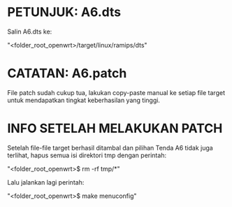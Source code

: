 PETUNJUK: A6.dts
================
Salin A6.dts ke:

"<folder_root_openwrt>/target/linux/ramips/dts"

CATATAN: A6.patch
=================
File patch sudah cukup tua, lakukan copy-paste manual ke setiap file target untuk mendapatkan tingkat keberhasilan yang tinggi.

INFO SETELAH MELAKUKAN PATCH
============================
Setelah file-file target berhasil ditambal dan pilihan Tenda A6 tidak juga terlihat, 
hapus semua isi direktori tmp dengan perintah:

"<folder_root_openwrt>$ rm -rf tmp/*"

Lalu jalankan lagi perintah:

"<folder_root_openwrt>$ make menuconfig"

